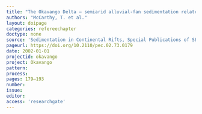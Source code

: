 ```yaml
---
title: "The Okavango Delta – semiarid alluvial-fan sedimentation related to incipient rifting."
authors: "McCarthy, T. et al."
layout: doipage
categories: refereechapter
doctype: none
source: 'Sedimentation in Continental Rifts, Special Publications of SEPM'
pageurl: https://doi.org/10.2110/pec.02.73.0179
date: 2002-01-01
projectid: okavango
project: Okavango
pattern:
process:
pages: 179–193
number:
issue:
editor:
access: 'researchgate'
---
```

